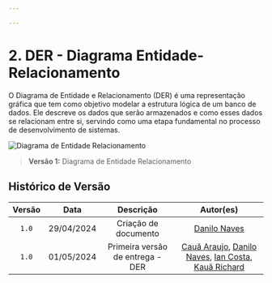```yaml
---

---
```


# 2. DER - Diagrama Entidade-Relacionamento

O Diagrama de Entidade e Relacionamento (DER) é uma representação gráfica que tem como objetivo modelar a estrutura lógica de um banco de dados. Ele descreve os dados que serão armazenados e como esses dados se relacionam entre si, servindo como uma etapa fundamental no processo de desenvolvimento de sistemas.

![Diagrama de Entidade Relacionamento](/img/ragnarok_drawio.svg)

> **Versão 1:** Diagrama de Entidade Relacionamento


## <a>Histórico de Versão</a>

| Versão | Data | Descrição | Autor(es) |
| :------: | :----------: | :-----------: | :---------: |
| `1.0` | 29/04/2024 | Criação de documento | [Danilo Naves](https://github.com/DaniloNavesS) |
| `1.0` | 01/05/2024 | Primeira versão de entrega - DER | [Cauã Araujo](https://github.com/caua08), [Danilo Naves](https://github.com/DaniloNavesS), [Ian Costa](https://github.com/iancostag),  [Kauã Richard](https://github.com/rich4rd1)|



